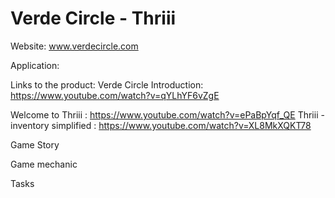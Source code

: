 # Verde Circle - Thriii


Website: www.verdecircle.com

Application:

Links to the product:
Verde Circle Introduction: https://www.youtube.com/watch?v=qYLhYF6vZgE

Welcome to Thriii : https://www.youtube.com/watch?v=ePaBpYqf_QE
Thriii - inventory simplified : https://www.youtube.com/watch?v=XL8MkXQKT78

Game Story


Game mechanic


Tasks
